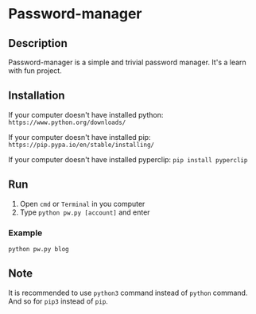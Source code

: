 # Password-manager
## Description
Password-manager is a simple and trivial password manager. It's a learn with fun project.

## Installation
If your computer doesn't have installed python:
```https://www.python.org/downloads/```

If your computer doesn't have installed pip:
```https://pip.pypa.io/en/stable/installing/```

If your computer doesn't have installed pyperclip:
```pip install pyperclip```

## Run
1. Open ```cmd``` or ```Terminal``` in you computer
2. Type ```python pw.py [account]``` and enter

### Example
```python pw.py blog```

## Note
It is recommended to use ```python3``` command instead of ```python``` command. And so for ```pip3``` instead of ```pip```.

